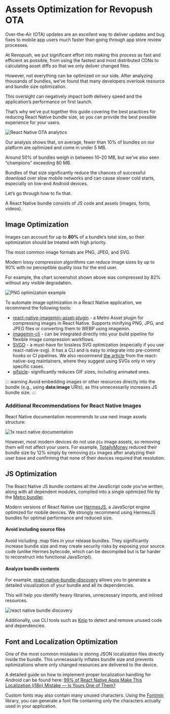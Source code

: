 # Assets Optimization for Revopush OTA

Over-the-Air (OTA) updates are an excellent way to deliver updates and bug fixes to mobile app users much faster than going through app store review processes.

At Revopush, we put significant effort into making this process as fast and efficient as possible, from using the fastest and most distributed CDNs to calculating asset diffs so that we only deliver changed files.

However, not everything can be optimized on our side. After analyzing thousands of bundles, we’ve found that many developers overlook resource and bundle size optimization.

This oversight can negatively impact both delivery speed and the application’s performance on first launch.

That’s why we’ve put together this guide covering the best practices for reducing React Native bundle size, so you can provide the best possible experience for your users.

![React Native OTA analytics](/images/performance/ota-assets-analytics.png)

Our analysis shows that, on average, fewer than 10% of bundles on our platform are optimized and come in under 5 MB.

Around 50% of bundles weigh in between 10–20 MB, but we’ve also seen “champions” exceeding 80 MB.

Bundles of that size significantly reduce the chances of successful download over slow mobile networks and can cause slower cold starts, especially on low-end Android devices.

Let’s go through how to fix that.

A React Native bundle consists of JS code and assets (images, fonts, videos).

## Image Optimization

Images can account for up to **80%** of a bundle’s total size, so their optimization should be treated with high priority.

The most common image formats are PNG, JPEG, and SVG.

Modern lossy compression algorithms can reduce image sizes by up to 90% with no perceptible quality loss for the end user.

For example, the chart screenshot shown above was compressed by 82% without any visible degradation.

![PNG optimization example](/images/performance/png-optimization-example.png)

To automate image optimization in a React Native application, we recommend the following tools:

- [react-native-imagemin-asset-plugin](https://github.com/iChengbo/react-native-imagemin-asset-plugin) - a Metro Asset plugin for compressing images in React Native. Supports minifying PNG, JPG, and JPEG files or converting them to WEBP using imagemin.
- [imagemin-cli](https://github.com/imagemin/imagemin-cli) - can be integrated directly into your build pipeline for flexible image compression workflows.
- [SVGO](https://svgo.dev/) - a must-have for lossless SVG optimization (especially if you use react-native-svg). It has a CLI and is easy to integrate into pre-commit hooks or CI pipelines. We also recommend [the article](https://blog.swmansion.com/you-might-not-need-react-native-svg-b5c65646d01f) from the react-native-svg maintainers, where they suggest using SVGs only in very specific cases.
- [gifsicle](https://www.lcdf.org/gifsicle/man.html)- significantly reduces GIF sizes, including animated ones.

::: warning
Avoid embedding images or other resources directly into the bundle (e.g., using **data:image** URIs), as this unnecessarily increases JS bundle size.
:::

### Additional Recommendations for React Native Images

React Native documentation recommends to use next image assets structure:

![1x react native documentation](/images/performance/1x-images-documentation.png)

However, most modern devices do not use `@1x` image assets, so removing them will not affect your users. For example, [TotallyMoney](https://medium.com/creating-totallymoney/stop-bundling-images-no-one-uses-38e39f4666a8) reduced their bundle size by 12% simply by removing `@1x` images after analyzing their user base and confirming that none of their devices required that resolution.

## JS Optimization

The React Native JS bundle contains all the JavaScript code you’ve written, along with all dependent modules, compiled into a single optimized file by the [Metro bundler](https://metrobundler.dev/).

Modern versions of React Native use [HermesJS](https://reactnative.dev/docs/hermes), a JavaScript engine optimized for mobile devices. We strongly recommend using HermesJS bundles for optimal performance and reduced size.

#### Avoid including source files

Avoid including .map files in your release bundles. They significantly increase bundle size and may create security risks by exposing your source code (unlike Hermes bytecode, which can be decompiled but is far harder to reconstruct into functional JavaScript).

#### Analyze bundle contents

For example, [react-native-bundle-discovery](https://github.com/retyui/react-native-bundle-discovery) allows you to generate a detailed visualization of your bundle and all its dependencies.

This will help you identify heavy libraries, unnecessary imports, and inlined resources.

![react native bundle discovery](/images/performance/react-native-bundle-discovery.png)

Additionally, use CLI tools such as [Knip](https://knip.dev/) to detect and remove unused code and dependencies.

## Font and Localization Optimization

One of the most common mistakes is storing JSON localization files directly inside the bundle. This unnecessarily inflates bundle size and prevents optimizations where only changed resources are delivered to the device.

A detailed guide on how to implement proper localization handling for Android can be found here:
[99% of React Native Apps Make This Localization (i18n) Mistake — Is Yours One of Them?](https://dev.to/retyui/99-of-react-native-apps-make-this-localization-i18n-mistake-is-yours-one-of-them-2o6g)

Custom fonts may also contain many unused characters. Using the [Fontmin](https://github.com/ecomfe/fontmin) library, you can generate a font file containing only the characters actually used in your application.
